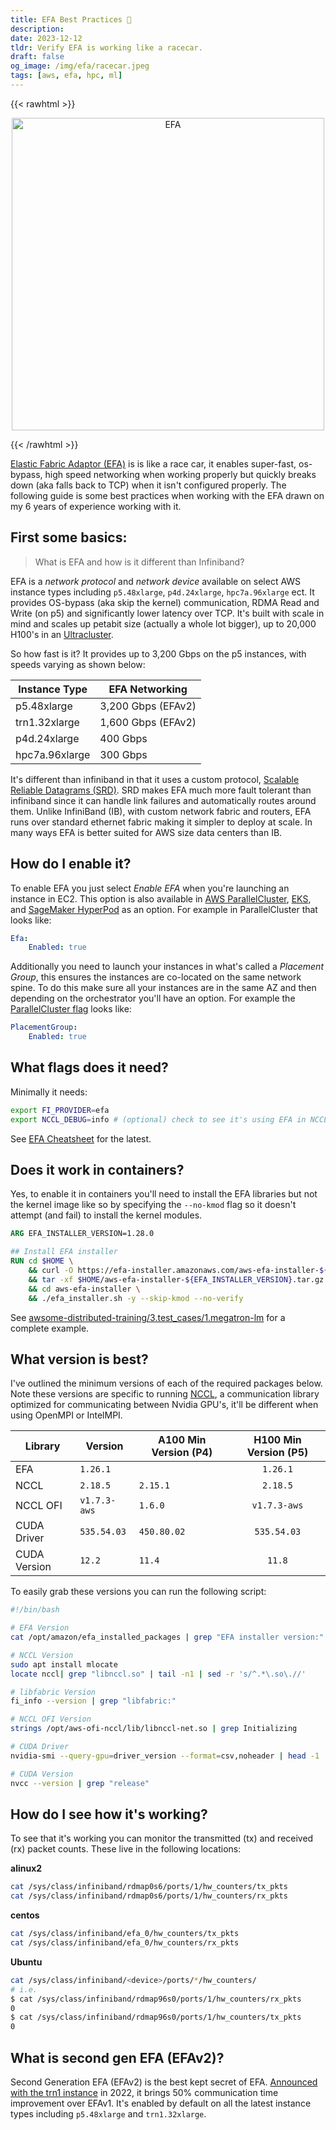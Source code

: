 ```yaml
---
title: EFA Best Practices 👾
description:
date: 2023-12-12
tldr: Verify EFA is working like a racecar.
draft: false
og_image: /img/efa/racecar.jpeg
tags: [aws, efa, hpc, ml]
---
```


{{< rawhtml >}}
<p align="center">
    <img src='/img/efa/racecar.jpeg' alt='EFA' style='border: 0px;' width='500px' />
</p>
{{< /rawhtml >}}

[Elastic Fabric Adaptor (EFA)](https://aws.amazon.com/hpc/efa/) is is like a race car, it enables super-fast, os-bypass, high speed networking when working properly but quickly breaks down (aka falls back to TCP) when it isn't configured properly. The following guide is some best practices when working with the EFA drawn on my 6 years of experience working with it. 

## First some basics:

> What is EFA and how is it different than Infiniband?

EFA is a *network protocol* and *network device* available on select AWS instance types including `p5.48xlarge`, `p4d.24xlarge`, `hpc7a.96xlarge` ect. It provides OS-bypass (aka skip the kernel) communication, RDMA Read and Write (on p5) and significantly lower latency over TCP. It's built with scale in mind and scales up petabit size (actually a whole lot bigger), up to 20,000 H100's in an [Ultracluster](https://aws.amazon.com/ec2/ultraclusters/).

So how fast is it? It provides up to 3,200 Gbps on the p5 instances, with speeds varying as shown below:

| Instance Type  | EFA Networking     |
|----------------|--------------------|
| p5.48xlarge    | 3,200 Gbps (EFAv2) |
| trn1.32xlarge  | 1,600 Gbps (EFAv2) |
| p4d.24xlarge   | 400 Gbps           |
| hpc7a.96xlarge | 300 Gbps           |

It's different than infiniband in that it uses a custom protocol, [Scalable Reliable Datagrams (SRD)](https://aws.amazon.com/blogs/hpc/in-the-search-for-performance-theres-more-than-one-way-to-build-a-network/). SRD makes EFA much more fault tolerant than infiniband since it can handle link failures and automatically routes around them. Unlike InfiniBand (IB), with custom network fabric and routers, EFA runs over standard ethernet fabric making it simpler to deploy at scale. In many ways EFA is better suited for AWS size data centers than IB.

## How do I enable it?

To enable EFA you just select *Enable EFA* when you're launching an instance in EC2. This option is also available in [AWS ParallelCluster](https://docs.aws.amazon.com/parallelcluster/latest/ug/efa-v3.html), [EKS](https://docs.aws.amazon.com/eks/latest/userguide/node-efa.html), and [SageMaker HyperPod](https://docs.aws.amazon.com/sagemaker/latest/dg/sagemaker-hyperpos-resiliency.html) as an option. For example in ParallelCluster that looks like:

```yaml
Efa:
    Enabled: true
```

Additionally you need to launch your instances in what's called a *Placement Group*, this ensures the instances are co-located on the same network spine. To do this make sure all your instances are in the same AZ and then depending on the orchestrator you'll have an option. For example the [ParallelCluster flag](https://docs.aws.amazon.com/parallelcluster/latest/ug/Scheduling-v3.html#yaml-Scheduling-SlurmQueues-Networking-PlacementGroup) looks like:

```yaml
PlacementGroup:
    Enabled: true
```

## What flags does it need?

Minimally it needs:

```bash
export FI_PROVIDER=efa
export NCCL_DEBUG=info # (optional) check to see it's using EFA in NCCL
```

See [EFA Cheatsheet](https://github.com/aws/aws-ofi-nccl/blob/master/doc/efa-env-var.md) for the latest.

## Does it work in containers?

Yes, to enable it in containers you'll need to install the EFA libraries but not the kernel image like so by specifying the `--no-kmod` flag so it doesn't attempt (and fail) to install the kernel modules.

```Dockerfile
ARG EFA_INSTALLER_VERSION=1.28.0

## Install EFA installer
RUN cd $HOME \
    && curl -O https://efa-installer.amazonaws.com/aws-efa-installer-${EFA_INSTALLER_VERSION}.tar.gz \
    && tar -xf $HOME/aws-efa-installer-${EFA_INSTALLER_VERSION}.tar.gz \
    && cd aws-efa-installer \
    && ./efa_installer.sh -y --skip-kmod --no-verify
```

See [awsome-distributed-training/3.test_cases/1.megatron-lm](https://github.com/aws-samples/awsome-distributed-training/blob/main/3.test_cases/1.megatron-lm/0.distributed-training.Dockerfile#L62C1-L67C53) for a complete example.

## What version is best?

I've outlined the minimum versions of each of the required packages below. Note these versions are specific to running [NCCL](https://docs.aws.amazon.com/AWSEC2/latest/UserGuide/efa-start-nccl.html), a communication library optimized for communicating between Nvidia GPU's, it'll be different when using OpenMPI or IntelMPI.

| Library       | Version       | A100 Min Version (P4) | H100 Min Version (P5) |
|---------------|---------------|-----------------------|:---------------------:|
|  EFA          |  `1.26.1`     |                       |     `1.26.1`          |
|  NCCL         |  `2.18.5`     |     `2.15.1`          |     `2.18.5`          |
|  NCCL OFI     |  `v1.7.3-aws` |     `1.6.0`           |     `v1.7.3-aws`      |
|  CUDA Driver  |  `535.54.03`  |      `450.80.02`      |     `535.54.03`       |
|  CUDA Version |  `12.2`       |      `11.4`           |     `11.8`            |

To easily grab these versions you can run the following script:

```bash
#!/bin/bash

# EFA Version
cat /opt/amazon/efa_installed_packages | grep "EFA installer version:"

# NCCL Version
sudo apt install mlocate
locate nccl| grep "libnccl.so" | tail -n1 | sed -r 's/^.*\.so\.//'

# libfabric Version
fi_info --version | grep "libfabric:"

# NCCL OFI Version
strings /opt/aws-ofi-nccl/lib/libnccl-net.so | grep Initializing

# CUDA Driver
nvidia-smi --query-gpu=driver_version --format=csv,noheader | head -1

# CUDA Version
nvcc --version | grep "release"
```

## How do I see how it's working?

To see that it's working you can monitor the transmitted (tx) and received (rx) packet counts. These live in the following locations:

**alinux2**
```bash
cat /sys/class/infiniband/rdmap0s6/ports/1/hw_counters/tx_pkts
cat /sys/class/infiniband/rdmap0s6/ports/1/hw_counters/rx_pkts
```
  
**centos**
```bash
cat /sys/class/infiniband/efa_0/hw_counters/tx_pkts
cat /sys/class/infiniband/efa_0/hw_counters/rx_pkts
```

**Ubuntu**
```bash
cat /sys/class/infiniband/<device>/ports/*/hw_counters/
# i.e.
$ cat /sys/class/infiniband/rdmap96s0/ports/1/hw_counters/rx_pkts
0
$ cat /sys/class/infiniband/rdmap96s0/ports/1/hw_counters/tx_pkts
0
```

## What is second gen EFA (EFAv2)?

Second Generation EFA (EFAv2) is the best kept secret of EFA. [Announced with the trn1 instance](https://aws.amazon.com/blogs/hpc/second-generation-efa-improving-hpc-and-ml-application-performance-in-the-cloud/) in 2022, it brings 50% communication time improvement over EFAv1. It's enabled by default on all the latest instance types including `p5.48xlarge` and `trn1.32xlarge`.